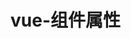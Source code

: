 # vue-组件属性

<!-- 
  Non-prop属性
  不使用props接收父组件传的属性，
  或者使用inheritAttr: false阻绝
  最终html显示元素中会出现属性名称

  这些属性会被$attr接收
  子组件需要用v-bind的属性绑定$attr



  prop属性
  属性传值时如果使用-拼接，接收时要转成驼峰
  props: { 
    propName: 数据类型 | {
      type: 数据类型,
      required: true,
      default: () => {},
      validator: function(value) {}
    }
  }
  props接受的的一堆属性如何来自同一个对象，
  则可以使用数据绑定直接绑定对象，语法：v-bind=""

  单向数据流，
  子组件无法修改来自父组件的参数
  目的：减少组件之间的耦合

  app.component()全局组件

  components: {} 
      局部组件使用常量储存，性能较高，
      需要在components中注册

  获取dom
    使用ref this.$refs.name
    需要挂在后使用 mounted

  跨多个组件传递
  provide: {}
  injecte: ['']

  动态组件 配合缓存标签,否则会丢失数据
  <keep-alive>
    <component :is="current"/>
  </keep-alive>
 
  异步组件
  app.component('commonItem', Vue.defineAsyncComponent(()=> {
    return new Promise((resolve, reject) => {
      setTimeout(()=> {
        resolve({
          template: `<div></div>`
        })
      }, 500);
    })
  }))
  

 -->
